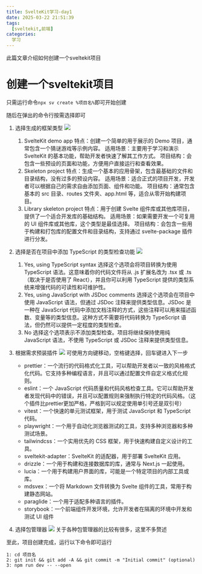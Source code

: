 ```yaml
---
title: SvelteKit学习-day1
date: 2025-03-22 21:51:39
tags:
  [sveltekit,前端]
categories:
  学习
---
```


此篇文章介绍如何创建一个sveltekit项目

<!-- more -->

# 创建一个sveltekit项目

只需运行命令`npx sv create %项目名%`即可开始创建

随后在弹出的命令行按需选择即可

1. 选择生成的框架类型
![](1.png)
   1. SvelteKit demo app
特点：创建一个简单的用于展示的 Demo 项目，通常包含一个猜谜游戏等示例内容。
适用场景：主要用于学习和演示 SvelteKit 的基本功能，帮助开发者快速了解其工作方式。
项目结构：会包含一些预设的页面和功能，方便用户直接运行和查看效果。
   2. Skeleton project
特点：生成一个基本的应用骨架，包含最基础的文件和目录结构，没有过多的预设内容。
适用场景：适合正式的项目开发，开发者可以根据自己的需求自由添加页面、组件和功能。
项目结构：通常包含基本的 src 目录、routes 文件夹、app.html 等，适合从零开始构建项目。
   3. Library skeleton project
特点：用于创建 Svelte 组件库或其他库项目，提供了一个适合开发库的基础结构。
适用场景：如果需要开发一个可复用的 UI 组件库或其他库，这个类型是最佳选择。
项目结构：会包含一些用于构建和打包库的配置文件和目录结构，支持通过 svelte-package 插件进行分发。

2. 选择是否在项目中添加 TypeScript 的类型检查功能
![](2.png)
   1. Yes, using TypeScript syntax
   选择这个选项会将项目转换为使用 TypeScript 语法。这意味着你的代码文件将从 .js 扩展名改为 .tsx 或 .ts（取决于是否使用了 React），并且你可以利用 TypeScript 提供的类型系统来增强代码的可读性和可维护性。
   2. Yes, using JavaScript with JSDoc comments
   选择这个选项会在项目中使用 JavaScript 语法，但通过 JSDoc 注释来提供类型信息。JSDoc 是一种在 JavaScript 代码中添加文档注释的方式，这些注释可以用来描述函数、变量等的类型信息。这种方式不需要将代码转换为 TypeScript 语法，但仍然可以提供一定程度的类型检查。
   3. No
   选择这个选项表示不添加类型检查。项目将继续保持使用纯 JavaScript 语法，不使用 TypeScript 或 JSDoc 注释来提供类型信息。

3. 根据需求预装插件
![](3.png)
可使用方向键移动，空格键选择，回车键进入下一步
   - prettier：一个流行的代码格式化工具，可以帮助开发者以一致的风格格式化代码。它支持多种编程语言，并且可以通过配置文件自定义格式化规则。
   - eslint：一个 JavaScript 代码质量和代码风格检查工具。它可以帮助开发者发现代码中的错误，并且可以配置规则来强制执行特定的代码风格。（这个插件比prettier更加严格，严格到可以规定使用单引号还是双引号）
   - vitest：一个快速的单元测试框架，用于测试 JavaScript 和 TypeScript 代码。
   - playwright：一个用于自动化浏览器测试的工具，支持多种浏览器和多种测试场景。
   - tailwindcss：一个实用优先的 CSS 框架，用于快速构建自定义设计的工具。
   - sveltekit-adapter：SvelteKit 的适配器，用于部署 SvelteKit 应用。
   - drizzle：一个用于构建和连接数据库的库，通常与 Next.js 一起使用。
   - lucia：一个用于构建用户界面的库，可能是一个特定项目的内部工具或库。
   - mdsvex：一个将 Markdown 文件转换为 Svelte 组件的工具，常用于构建静态网站。
   - paraglide：一个用于适配多种语言的插件。
   - storybook：一个前端组件开发环境，允许开发者在隔离的环境中开发和测试 UI 组件

4. 选择包管理器
![](4.png)
关于各种包管理器的比较有很多，这里不多赘述

至此，项目创建完成，运行以下命令即可运行

```
1: cd 项目名                                                               
2: git init && git add -A && git commit -m "Initial commit" (optional)  
3: npm run dev -- --open
```
